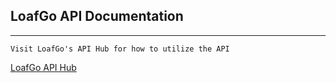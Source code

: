 ## LoafGo API Documentation
---
````
Visit LoafGo's API Hub for how to utilize the API
````
[LoafGo API Hub](http://127.0.0.1:3000/api/swagger)